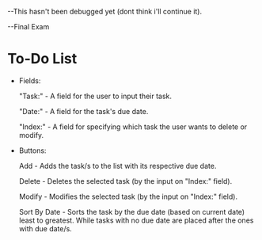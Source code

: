 --This hasn't been debugged yet (dont think i'll continue it).

--Final Exam

# To-Do List 

  - Fields:
  
    "Task:" - A field for the user to input their task.
    
    "Date:" - A field for the task's due date.
    
    "Index:" - A field for specifying which task the user wants to delete or modify.

  
  - Buttons:
  
    Add - Adds the task/s to the list with its respective due date.
    
    Delete - Deletes the selected task (by the input on "Index:" field).
    
    Modify - Modifies the selected task (by the input on "Index:" field).
    
    Sort By Date - Sorts the task by the due date (based on current date) least to greatest. While tasks with no due date are placed after the ones with due date/s. 
